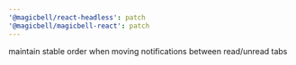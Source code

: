 ```yaml
---
'@magicbell/react-headless': patch
'@magicbell/magicbell-react': patch
---
```


maintain stable order when moving notifications between read/unread tabs
